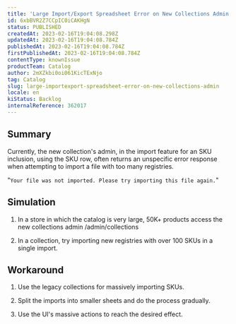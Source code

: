 ```yaml
---
title: 'Large Import/Export Spreadsheet Error on New Collections Admin'
id: 6xbBVR2Z7CCpIC0iCAKHgN
status: PUBLISHED
createdAt: 2023-02-16T19:04:08.298Z
updatedAt: 2023-02-16T19:04:08.784Z
publishedAt: 2023-02-16T19:04:08.784Z
firstPublishedAt: 2023-02-16T19:04:08.784Z
contentType: knownIssue
productTeam: Catalog
author: 2mXZkbi0oi061KicTExNjo
tag: Catalog
slug: large-importexport-spreadsheet-error-on-new-collections-admin
locale: en
kiStatus: Backlog
internalReference: 362017
---
```


## Summary


Currently, the new collection's admin, in the import feature for an SKU inclusion, using the SKU row, often returns an unspecific error response when attempting to import a file with too many registries.

"`Your file was not imported. Please try importing this file again.`"


##

## Simulation


1) In a store in which the catalog is very large, 50K+ products access the new collections admin /admin/collections

2) In a collection, try importing new registries with over 100 SKUs in a single import.


##

## Workaround


1) Use the legacy collections for massively importing SKUs.

2) Split the imports into smaller sheets and do the process gradually.

3) Use the UI's massive actions to reach the desired effect.






